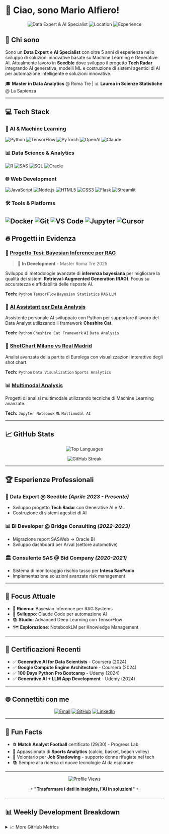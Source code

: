 # 👋 Ciao, sono Mario Alfiero!

<div align="center">

![Data Expert & AI Specialist](https://img.shields.io/badge/Data%20Expert%20%26%20AI%20Specialist-purple?style=for-the-badge)
![Location](https://img.shields.io/badge/📍%20Roma,%20Italia-blue?style=for-the-badge)
![Experience](https://img.shields.io/badge/5%2B%20years%20experience-green?style=for-the-badge)

</div>

## 🚀 Chi sono

Sono un **Data Expert** e **AI Specialist** con oltre 5 anni di esperienza nello sviluppo di soluzioni innovative basate su Machine Learning e Generative AI. Attualmente lavoro in **Seedble** dove sviluppo il progetto **Tech Radar** integrando AI generativa, modelli ML e costruzione di sistemi agentici di AI per automazione intelligente e soluzioni innovative.

🎓 **Master in Data Analytics** @ Roma Tre | 📊 **Laurea in Scienze Statistiche** @ La Sapienza

---

## 💻 Tech Stack

### 🤖 AI & Machine Learning
![Python](https://img.shields.io/badge/Python-3776AB?style=for-the-badge&logo=python&logoColor=white)
![TensorFlow](https://img.shields.io/badge/TensorFlow-FF6F00?style=for-the-badge&logo=tensorflow&logoColor=white)
![PyTorch](https://img.shields.io/badge/PyTorch-EE4C2C?style=for-the-badge&logo=pytorch&logoColor=white)
![OpenAI](https://img.shields.io/badge/OpenAI-412991?style=for-the-badge&logo=openai&logoColor=white)
![Claude](https://img.shields.io/badge/Claude%20Code-8B5CF6?style=for-the-badge)

### 📊 Data Science & Analytics
![R](https://img.shields.io/badge/R-276DC3?style=for-the-badge&logo=r&logoColor=white)
![SAS](https://img.shields.io/badge/SAS-1f425f?style=for-the-badge)
![SQL](https://img.shields.io/badge/SQL-4479A1?style=for-the-badge&logo=mysql&logoColor=white)
![Oracle](https://img.shields.io/badge/Oracle%20BI-F80000?style=for-the-badge&logo=oracle&logoColor=white)

### 🌐 Web Development
![JavaScript](https://img.shields.io/badge/JavaScript-F7DF1E?style=for-the-badge&logo=javascript&logoColor=black)
![Node.js](https://img.shields.io/badge/Node.js-43853D?style=for-the-badge&logo=node.js&logoColor=white)
![HTML5](https://img.shields.io/badge/HTML5-E34F26?style=for-the-badge&logo=html5&logoColor=white)
![CSS3](https://img.shields.io/badge/CSS3-1572B6?style=for-the-badge&logo=css3&logoColor=white)
![Flask](https://img.shields.io/badge/Flask-000000?style=for-the-badge&logo=flask&logoColor=white)
![Streamlit](https://img.shields.io/badge/Streamlit-FF4B4B?style=for-the-badge&logo=streamlit&logoColor=white)

### 🛠️ Tools & Platforms
![Docker](https://img.shields.io/badge/Docker-2496ED?style=for-the-badge&logo=docker&logoColor=white)
![Git](https://img.shields.io/badge/Git-F05032?style=for-the-badge&logo=git&logoColor=white)
![VS Code](https://img.shields.io/badge/VS%20Code-007ACC?style=for-the-badge&logo=visual-studio-code&logoColor=white)
![Jupyter](https://img.shields.io/badge/Jupyter-F37626?style=for-the-badge&logo=jupyter&logoColor=white)
![Cursor](https://img.shields.io/badge/Cursor_AI-000000?style=for-the-badge&logo=openai&logoColor=white)
---

## 🔥 Progetti in Evidenza

### 🧠 [Progetto Tesi: Bayesian Inference per RAG](https://github.com/MarioAlfio)
> 🚧 **In Development** - Master Roma Tre 2025

Sviluppo di metodologie avanzate di **inferenza bayesiana** per migliorare la qualità dei sistemi **Retrieval-Augmented Generation (RAG)**. Focus su accuratezza e affidabilità delle risposte AI.

**Tech:** `Python` `TensorFlow` `Bayesian Statistics` `RAG` `LLM`

### 🤖 [AI Assistant per Data Analysis](https://github.com/MarioAlfio)
Assistente personale AI sviluppato con Python per supportare il lavoro del Data Analyst utilizzando il framework **Cheshire Cat**.

**Tech:** `Python` `Cheshire Cat Framework` `AI` `Data Analysis`

### 🏀 [ShotChart Milano vs Real Madrid](https://github.com/MarioAlfio/ShotChart_MILvsRMAD)
Analisi avanzata della partita di Eurolega con visualizzazioni interattive degli shot chart.

**Tech:** `Python` `Data Visualization` `Sports Analytics`

### 📊 [Multimodal Analysis](https://github.com/MarioAlfio/Multimodal)
Progetti di analisi multimodale utilizzando tecniche di Machine Learning avanzate.

**Tech:** `Jupyter Notebook` `ML` `Multimodal AI`

---

## 📈 GitHub Stats

<div align="center">

![Top Languages](https://github-readme-stats.vercel.app/api/top-langs/?username=MarioAlfio&layout=compact&theme=radical&hide_border=true)

![GitHub Streak](https://github-readme-streak-stats.herokuapp.com/?user=MarioAlfio&theme=radical&hide_border=true)

</div>

---

## 🏆 Esperienze Professionali

### 💼 **Data Expert** @ Seedble *(Aprile 2023 - Presente)*
- Sviluppo progetto **Tech Radar** con Generative AI e ML
- Costruzione di sistemi agestici di AI

### 📊 **BI Developer** @ Bridge Consulting *(2022-2023)*
- Migrazione report SASWeb → Oracle BI
- Sviluppo dashboard per Arval (settore automotive)

### 🏛️ **Consulente SAS** @ Bid Company *(2020-2021)*
- Sistema di monitoraggio rischio tasso per **Intesa SanPaolo**
- Implementazione soluzioni avanzate risk management

---

## 🎯 Focus Attuale

- 🔬 **Ricerca**: Bayesian Inference per RAG Systems
- 🚀 **Sviluppo**: Claude Code per automazione AI
- 📚 **Studio**: Advanced Deep Learning con TensorFlow
- 🗺️ **Esplorazione**: NotebookLM per Knowledge Management

---

## 🏅 Certificazioni Recenti

- ✅ **Generative AI for Data Scientists** - Coursera (2024)
- ✅ **Google Compute Engine Architecture** - Coursera (2024)
- ✅ **100 Days Python Pro Bootcamp** - Udemy (2024)
- ✅ **Generative AI + LLM App Development** - Udemy (2024)

---

## 🌐 Connettiti con me

<div align="center">

[![Email](https://img.shields.io/badge/Email-D14836?style=for-the-badge&logo=gmail&logoColor=white)](mailto:alfieromario@gmail.com)
[![GitHub](https://img.shields.io/badge/GitHub-100000?style=for-the-badge&logo=github&logoColor=white)](https://github.com/MarioAlfio)
[![LinkedIn](https://img.shields.io/badge/LinkedIn-0077B5?style=for-the-badge&logo=linkedin&logoColor=white)](#)

</div>

---

## 🎲 Fun Facts

- ⚽ **Match Analyst Football** certificato (29/30) - Progress Lab
- 🏀 Appassionato di **Sports Analytics** (calcio, basket, beach volley)
- 🤝 Volontario per **Job Shadowing** - supporto donne rifugiate nel tech
- 📚 Sempre alla ricerca di nuove tecnologie AI da esplorare

---

<div align="center">

![Profile Views](https://komarev.com/ghpvc/?username=MarioAlfio&color=blueviolet&style=for-the-badge)

⭐ **"Trasformare i dati in insights, l'AI in soluzioni"** ⭐

</div>

---

## 📊 Weekly Development Breakdown

<!--START_SECTION:waka-->
<!--END_SECTION:waka-->

<details>
<summary>📈 More GitHub Metrics</summary>

![Metrics](https://github.com/MarioAlfio/MarioAlfio/blob/main/github-metrics.svg)

</details>

